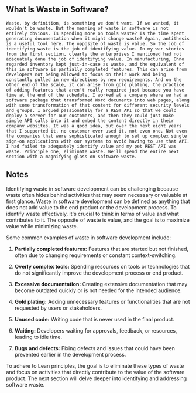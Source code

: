 ## What Is Waste in Software?
```
Waste, by definition, is something we don't want. If we wanted, it wouldn't be waste. But the meaning of waste in software is not entirely obvious. Is spending more on tools waste? Is the time spent generating documentation when it might change waste? Again, antithesis is a useful tool here. The opposite of waste is value. So the job of identifying waste is the job of identifying value. In my war stories from the first section, clearly the enterprises I mentioned had not adequately done the job of identifying value. In manufacturing, Ohno regarded inventory kept just‑in‑case as waste, and the equivalent of this in software is partially completed features. This can arise from developers not being allowed to focus on their work and being constantly pulled in new directions by new requirements. And on the other end of the scale, it can arise from gold plating, the practice of adding features that aren't really required just because you have time at the end of the schedule. I worked at a company where we had a software package that transformed Word documents into web pages, along with some transformation of that content for different security levels and groups. I argued passionately for a REST API so that we could deploy a server for our customers, and then they could just make simple API calls into it and embed the content directly in their company websites. It was a good idea, but over the next eight years that I supported it, no customer ever used it, not even one. Not even the companies that were sophisticated enough to set up complex single sign‑on applications with our systems to avoid having to use that API. I had failed to adequately identify value and my pet REST API was waste. Principle one, eliminate waste. We'll spend the entire next section with a magnifying glass on software waste.
```

## Notes
Identifying waste in software development can be challenging because waste often hides behind activities that may seem necessary or valuable at first glance. Waste in software development can be defined as anything that does not add value to the end product or the development process. To identify waste effectively, it's crucial to think in terms of value and what contributes to it. The opposite of waste is value, and the goal is to maximize value while minimizing waste.

Some common examples of waste in software development include:

1. **Partially completed features:** Features that are started but not finished, often due to changing requirements or constant context-switching.

2. **Overly complex tools:** Spending resources on tools or technologies that do not significantly improve the development process or end product.

3. **Excessive documentation:** Creating extensive documentation that may become outdated quickly or is not needed for the intended audience.

4. **Gold plating:** Adding unnecessary features or functionalities that are not requested by users or stakeholders.

5. **Unused code:** Writing code that is never used in the final product.

6. **Waiting:** Developers waiting for approvals, feedback, or resources, leading to idle time.

7. **Bugs and defects:** Fixing defects and issues that could have been prevented earlier in the development process.

To adhere to Lean principles, the goal is to eliminate these types of waste and focus on activities that directly contribute to the value of the software product. The next section will delve deeper into identifying and addressing software waste.
